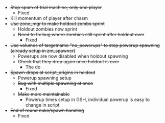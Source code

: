 - ~~Stop spam of trial machine, only one player~~
	- Fixed
- Kill momentum of player after chasm
- ~~Use zone_mgr to make holdout zombs sprint~~
	- Holdout zombies now sprint
	- ~~Need to fix bug where zombies still sprint after holdout over~~
		- Fixed
- ~~Use volumes of targetname "no_powerups" to stop powerup spawning (already setup in zm_spawner)~~
	- Powerups are now disabled when holdout spawning
	- ~~Check that they drop again once holdout is over~~
		- The do
- ~~Spawn drops at script_origins in holdout~~
	- Powerup spawning setup
	- ~~Bug with multiple spawning at once~~
		- Fixed
	- ~~Make more maintainable~~
		- Powerup times setup in GSH, individual powerup is easy to change in script
- ~~End of round nuke/spawn handling~~
	- Fixed